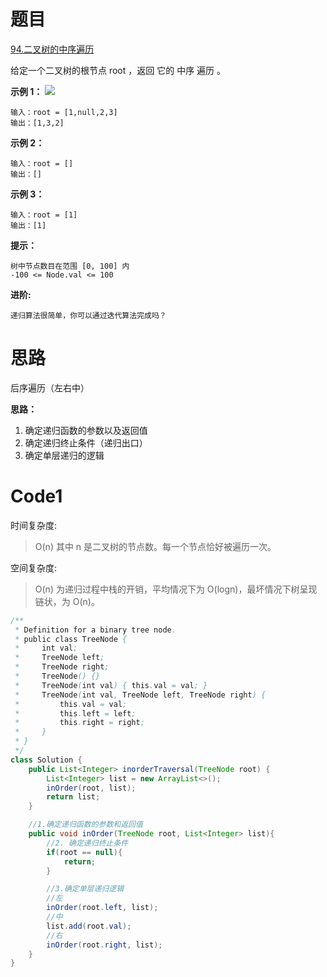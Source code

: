 # 题目
[94.二叉树的中序遍历](https://leetcode.cn/problems/binary-tree-inorder-traversal/)

给定一个二叉树的根节点 root ，返回 它的 中序 遍历 。



**示例 1：**
![](https://assets.leetcode.com/uploads/2020/09/15/inorder_1.jpg)
``` 
输入：root = [1,null,2,3]
输出：[1,3,2]
```

**示例 2：**
``` 
输入：root = []
输出：[]
```

**示例 3：**
``` 
输入：root = [1]
输出：[1]
```

**提示：**
``` 
树中节点数目在范围 [0, 100] 内
-100 <= Node.val <= 100
```

**进阶:** 
``` 
递归算法很简单，你可以通过迭代算法完成吗？
```

# 思路
后序遍历（左右中）

**思路：**
1. 确定递归函数的参数以及返回值
2. 确定递归终止条件（递归出口）
3. 确定单层递归的逻辑

# Code1

时间复杂度:
>O(n)  其中 n 是二叉树的节点数。每一个节点恰好被遍历一次。

空间复杂度:
> O(n)  为递归过程中栈的开销，平均情况下为 O(logn)，最坏情况下树呈现链状，为 O(n)。

```java
/**
 * Definition for a binary tree node.
 * public class TreeNode {
 *     int val;
 *     TreeNode left;
 *     TreeNode right;
 *     TreeNode() {}
 *     TreeNode(int val) { this.val = val; }
 *     TreeNode(int val, TreeNode left, TreeNode right) {
 *         this.val = val;
 *         this.left = left;
 *         this.right = right;
 *     }
 * }
 */
class Solution {
    public List<Integer> inorderTraversal(TreeNode root) {
        List<Integer> list = new ArrayList<>();
        inOrder(root, list);
        return list;
    }

    //1.确定递归函数的参数和返回值
    public void inOrder(TreeNode root, List<Integer> list){
        //2. 确定递归终止条件
        if(root == null){
            return;
        }

        //3.确定单层递归逻辑
        //左
        inOrder(root.left, list);
        //中
        list.add(root.val);
        //右
        inOrder(root.right, list);
    }
}
```